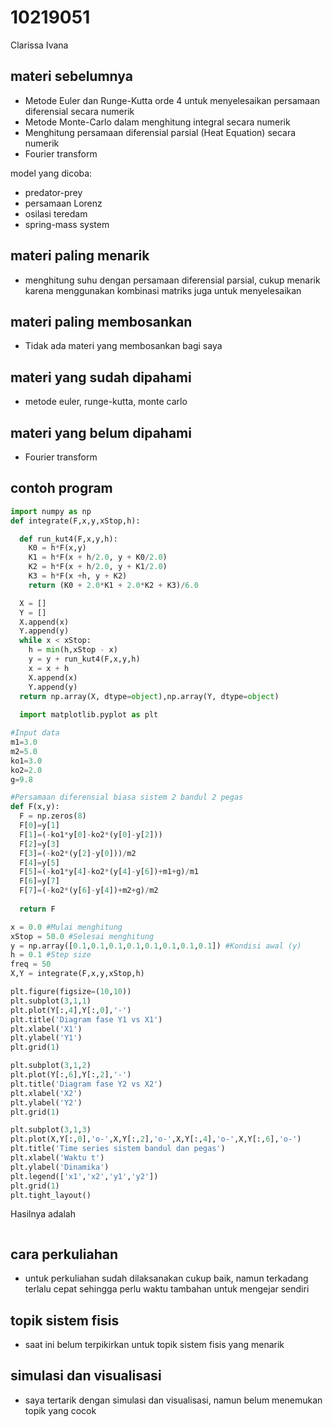# 10219051
Clarissa Ivana


## materi sebelumnya
+ Metode Euler dan Runge-Kutta orde 4 untuk menyelesaikan persamaan diferensial secara numerik
+ Metode Monte-Carlo dalam menghitung integral secara numerik
+ Menghitung persamaan diferensial parsial (Heat Equation) secara numerik
+ Fourier transform

model yang dicoba:
+ predator-prey
+ persamaan Lorenz
+ osilasi teredam
+ spring-mass system

## materi paling menarik
+ menghitung suhu dengan persamaan diferensial parsial, cukup menarik karena menggunakan kombinasi matriks juga untuk menyelesaikan


## materi paling membosankan
+ Tidak ada materi yang membosankan bagi saya

## materi yang sudah dipahami
+ metode euler, runge-kutta, monte carlo


## materi yang belum dipahami
+ Fourier transform


## contoh program

```python
import numpy as np
def integrate(F,x,y,xStop,h):

  def run_kut4(F,x,y,h):
    K0 = h*F(x,y)
    K1 = h*F(x + h/2.0, y + K0/2.0)
    K2 = h*F(x + h/2.0, y + K1/2.0)
    K3 = h*F(x +h, y + K2)
    return (K0 + 2.0*K1 + 2.0*K2 + K3)/6.0

  X = []
  Y = []
  X.append(x)
  Y.append(y)
  while x < xStop:
    h = min(h,xStop - x)
    y = y + run_kut4(F,x,y,h)
    x = x + h
    X.append(x)
    Y.append(y)
  return np.array(X, dtype=object),np.array(Y, dtype=object)
  
  import matplotlib.pyplot as plt

#Input data
m1=3.0
m2=5.0
ko1=3.0
ko2=2.0
g=9.8

#Persamaan diferensial biasa sistem 2 bandul 2 pegas
def F(x,y):
  F = np.zeros(8)
  F[0]=y[1]
  F[1]=(-ko1*y[0]-ko2*(y[0]-y[2]))
  F[2]=y[3]
  F[3]=(-ko2*(y[2]-y[0]))/m2
  F[4]=y[5]
  F[5]=(-ko1*y[4]-ko2*(y[4]-y[6])+m1+g)/m1
  F[6]=y[7]
  F[7]=(-ko2*(y[6]-y[4])+m2+g)/m2
  
  return F

x = 0.0 #Mulai menghitung
xStop = 50.0 #Selesai menghitung
y = np.array([0.1,0.1,0.1,0.1,0.1,0.1,0.1,0.1]) #Kondisi awal (y)
h = 0.1 #Step size
freq = 50
X,Y = integrate(F,x,y,xStop,h)

plt.figure(figsize=(10,10))
plt.subplot(3,1,1)
plt.plot(Y[:,4],Y[:,0],'-')
plt.title('Diagram fase Y1 vs X1')
plt.xlabel('X1')
plt.ylabel('Y1')
plt.grid(1)

plt.subplot(3,1,2)
plt.plot(Y[:,6],Y[:,2],'-')
plt.title('Diagram fase Y2 vs X2')
plt.xlabel('X2')
plt.ylabel('Y2')
plt.grid(1)

plt.subplot(3,1,3)
plt.plot(X,Y[:,0],'o-',X,Y[:,2],'o-',X,Y[:,4],'o-',X,Y[:,6],'o-')
plt.title('Time series sistem bandul dan pegas')
plt.xlabel('Waktu t')
plt.ylabel('Dinamika')
plt.legend(['x1','x2','y1','y2'])
plt.grid(1)
plt.tight_layout()
```

Hasilnya adalah



```
```


## cara perkuliahan
+ untuk perkuliahan sudah dilaksanakan cukup baik, namun terkadang terlalu cepat sehingga perlu waktu tambahan untuk mengejar sendiri


## topik sistem fisis
+ saat ini belum terpikirkan untuk topik sistem fisis yang menarik


## simulasi dan visualisasi
+ saya tertarik dengan simulasi dan visualisasi, namun belum menemukan topik yang cocok

